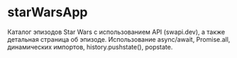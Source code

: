 # starWarsApp
Каталог эпизодов Star Wars с использованием API (swapi.dev), а также детальная страница об эпизоде.
Использование async/await, Promise.all, динамических импортов, history.pushstate(), popstate.
